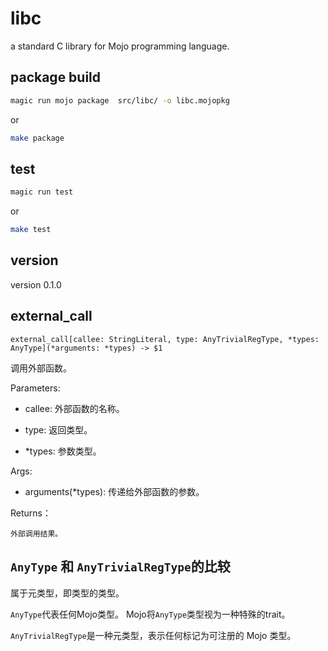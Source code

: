 # libc

a standard C library for Mojo programming language.


## package build

```bash
magic run mojo package  src/libc/ -o libc.mojopkg
```
or 

```bash
make package
```

## test

```bash
magic run test 
```

or 

```bash
make test
```

## version

version 0.1.0



## external_call

```mojo
external_call[callee: StringLiteral, type: AnyTrivialRegType, *types: AnyType](*arguments: *types) -> $1

```

调用外部函数。

Parameters:

- callee: 外部函数的名称。

- type: 返回类型。

- *types: 参数类型。



Args:

- arguments(*types): 传递给外部函数的参数。

Returns：

    外部调用结果。


## `AnyType` 和 `AnyTrivialRegType`的比较

属于元类型，即类型的类型。

`AnyType`代表任何Mojo类型。 Mojo将`AnyType`类型视为一种特殊的trait。


`AnyTrivialRegType`是一种元类型，表示任何标记为可注册的 Mojo 类型。

